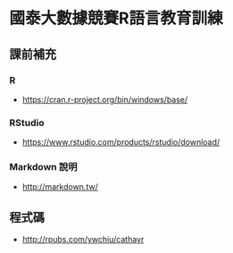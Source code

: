 # 國泰大數據競賽R語言教育訓練


## 課前補充

### R 
- https://cran.r-project.org/bin/windows/base/

### RStudio
- https://www.rstudio.com/products/rstudio/download/

### Markdown 說明
- http://markdown.tw/

## 程式碼
- http://rpubs.com/ywchiu/cathayr

